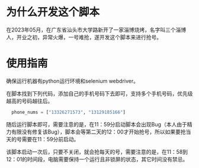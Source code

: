 # 为什么开发这个脚本
在2023年05月，在广东省汕头市大学路新开了一家淄博烧烤，名字叫三个淄博人，开业之初，异常火爆，一号难抢，遂开发这个脚本来进行抢号。

# 使用指南
确保运行机器有python运行环境和selenium webdriver。

在脚本找到下列代码，添加自己的手机号码下去即可，支持多个手机号码，优先级越高的号码越往后。
```python
  phone_nums = ["13326271573", "13129185166"]
```

随后运行脚本即可，需要注意的是，在11：59分启动脚本会出现Bug（本人由于精力有限没有修复该Bug），脚本会等第二天的12：00才开始抢号，所以如果要抢当天的号需要在11：59分前启动。

该脚本启动一次后，只要不关闭，就会抢每天的号，需要注意的是，在11：58到12：01的时间段，电脑需要保持一个运行且非锁屏的状态，其它时间没有禁忌。


